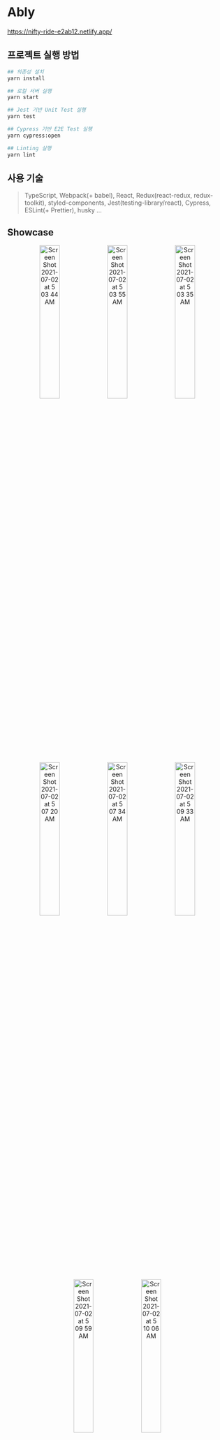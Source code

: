 # Ably

https://nifty-ride-e2ab12.netlify.app/

## 프로젝트 실행 방법

```bash
## 의존성 설치
yarn install

## 로컬 서버 실행
yarn start

## Jest 기반 Unit Test 실행
yarn test

## Cypress 기반 E2E Test 실행
yarn cypress:open

## Linting 실행
yarn lint
```

## 사용 기술

> TypeScript, Webpack(+ babel), React, Redux(react-redux, redux-toolkit), styled-components, Jest(testing-library/react), Cypress, ESLint(+ Prettier), husky ...

## Showcase

<p align="center">
<img width="30%" alt="Screen Shot 2021-07-02 at 5 03 44 AM" src="https://user-images.githubusercontent.com/16266103/124183968-e511f700-daf3-11eb-81e6-12036e01375b.png">
<img width="30%" alt="Screen Shot 2021-07-02 at 5 03 55 AM" src="https://user-images.githubusercontent.com/16266103/124183964-e4796080-daf3-11eb-9642-460d752bb547.png">
<img width="30%" alt="Screen Shot 2021-07-02 at 5 03 35 AM" src="https://user-images.githubusercontent.com/16266103/124183969-e5aa8d80-daf3-11eb-88f5-88ea39b304a5.png">
</p>
<p align="center">
<img width="30%" alt="Screen Shot 2021-07-02 at 5 07 20 AM" src="https://user-images.githubusercontent.com/16266103/124183961-e3e0ca00-daf3-11eb-8b15-1fdeb7d5a83d.png">
<img width="30%" alt="Screen Shot 2021-07-02 at 5 07 34 AM" src="https://user-images.githubusercontent.com/16266103/124183959-e3e0ca00-daf3-11eb-8aa1-d3359757c76c.png">
<img width="30%" alt="Screen Shot 2021-07-02 at 5 09 33 AM" src="https://user-images.githubusercontent.com/16266103/124183957-e3483380-daf3-11eb-91ce-f962a57b1986.png">
</p>
<p align="center">
<img width="30%" alt="Screen Shot 2021-07-02 at 5 09 59 AM" src="https://user-images.githubusercontent.com/16266103/124183954-e2af9d00-daf3-11eb-8541-ecba98edde03.png">
<img width="30%" alt="Screen Shot 2021-07-02 at 5 10 06 AM" src="https://user-images.githubusercontent.com/16266103/124183941-e04d4300-daf3-11eb-965c-380292ebb0b1.png">
</p>

## 구현 범위

```
/ : 로그인 페이지
/reset-password : 비밀번호 재설정 페이지
/my-info : 회원 정보 조회 페이지
```

세가지(A, B, C) 요구사항 모두 빠짐없이 구현하였습니다.

## 알리고 싶은 포인트

- SEO를 위해 [meta 태그 설정](public/index.html)을 했습니다.
- Jest에서 styled-components의 ThemeProvider를 테스트 하기 위해서 [test-utils.tsx](test/test-utils.tsx)을 사용하였습니다.
- Webpack, tsconfig에서 module alias 설정을 하였고 [jest.config.js에 alias 설정](jest.config.js)을 하여 Jest가 정상 작동 하도록 하였습니다.
- [context/serverContext.ts](src/context/serverContext.ts)로 axios 요청을 일반화하였으며, accessToken가 존재하면 헤더에 포함되도록 처리하였습니다. 해당 모듈을 [repository/baseRepository.ts](src/repository/baseRepository.ts)에 import해 각 Endpoint에 맞게 함수를 정의하는 식으로 처리하였습니다.
- Atomic Design Pattern을 적용하였습니다.
- 전역 상태에 대해 각각 modal, password, auth 세부분으로 관심사를 분리하였습니다.
  - 비동기 action을 각 slice에 정의하였으며 모든 action에 대해 테스트 코드를 작성하였습니다. 최대한 View를 간결하게 하기위해 노력하였습니다.
  - Modal에 대한 메시지를 알리는 부분은 Alert Modal로 구현하여 처리하였습니다.
  - 비밀번호 변경에 대한 부분은 password 슬라이스에서 처리하였습니다.
  - 로그인 이후 정보를 담는 부분은 auth에서 처리하도록 하였습니다.
- 비동기 액션인 setLogin 과정에서 accessToken은 sessionStorage 저장되도록 처리하였으며, setLogout시 sessionStorage에 remove 되도록 처리했습니다.
- 인증 만료 시간 Counter는 passwordSlice의 startTime action을 사용하였으며, setInterval을 사용하도록 구현하였습니다.
  - 60초 미만의 시간이 남았을 경우 글자색을 빨간색으로 변경하도록 하였습니다.
- flex, font, color 등 자주 사용하는 css 코드들은 [style/theme.ts](src/style/theme.ts)에 정의하였습니다.
- [AuthRouter](src/routes/AuthRoute/AuthRoute.tsx)를 도입하여 AccessToken과 isLogin 전역 상태가 존재하지 않는 경우 로그인 화면으로 Redirect 되도록 하였습니다.
- 모든 input은 useState가 아닌 useRef로 값을 저장하게끔 처리하였습니다.

## src 폴더 구조

- components: atoms, molecules, organisms 로 쪼갠 컴포넌트를 정의했습니다.
- context: axios 요청을 일반화하는 모듈을 정의했습니다.
- pages: 페이지 단위로 렌더링할 컴포넌트를 정의했습니다.
- repository: context/serverContext.ts를 사용해 각 엔드포인트를 함수화 해두었습니다.
- store: redux store와 slice를 정의해두었습니다.
- utils: constants, snippet 등을 정의하였습니다.

## 테스팅

Jest를 사용하여 util 함수, redux slice, api context에 대한 테스트를 하였습니다. testing-library/react를 사용해 컴포넌트 테스트를 작성하였습니다.

E2E 테스트를 작성하기 위해 Cypress를 도입하였습니다. 처음 써보는 툴이지만 사용하기 편했고 QA를 편하게 해준다는 측면에서 앞으로도 계속 사용하게 될 것 같습니다.
